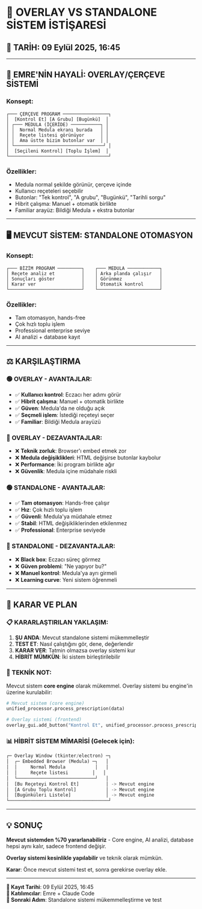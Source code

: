 # 🎯 OVERLAY VS STANDALONE SİSTEM İSTİŞARESİ

## 📅 TARİH: 09 Eylül 2025, 16:45

---

## 🎨 EMRE'NİN HAYALİ: OVERLAY/ÇERÇEVE SİSTEMİ

### Konsept:
```
┌─── ÇERÇEVE PROGRAM ─────────────────┐
│  [Kontrol Et] [A Grubu] [Bugünkü]  │
│ ┌─── MEDULA (İÇERİDE) ───────────┐ │
│ │  Normal Medula ekranı burada   │ │  
│ │  Reçete listesi görünüyor      │ │
│ │  Ama üstte bizim butonlar var  │ │
│ └─────────────────────────────────┘ │
│  [Seçileni Kontrol] [Toplu İşlem]  │
└─────────────────────────────────────┘
```

### Özellikler:
- Medula normal şekilde görünür, çerçeve içinde
- Kullanıcı reçeteleri seçebilir
- Butonlar: "Tek kontrol", "A grubu", "Bugünkü", "Tarihli sorgu"
- Hibrit çalışma: Manuel + otomatik birlikte
- Familiar arayüz: Bildiği Medula + ekstra butonlar

---

## 🖥️ MEVCUT SİSTEM: STANDALONE OTOMASYON

### Konsept:
```
┌─── BİZİM PROGRAM ─────────┐    ┌─── MEDULA ────────────┐
│ Reçete analiz et          │    │ Arka planda çalışır   │
│ Sonuçları göster          │    │ Görünmez              │
│ Karar ver                 │    │ Otomatik kontrol      │
└───────────────────────────┘    └───────────────────────┘
```

### Özellikler:
- Tam otomasyon, hands-free
- Çok hızlı toplu işlem
- Professional enterprise seviye
- AI analizi + database kayıt

---

## ⚖️ KARŞILAŞTIRMA

### 🟢 OVERLAY - AVANTAJLAR:
- ✅ **Kullanıcı kontrol**: Eczacı her adımı görür
- ✅ **Hibrit çalışma**: Manuel + otomatik birlikte  
- ✅ **Güven**: Medula'da ne olduğu açık
- ✅ **Seçmeli işlem**: İstediği reçeteyi seçer
- ✅ **Familiar**: Bildiği Medula arayüzü

### 🔴 OVERLAY - DEZAVANTAJLAR:
- ❌ **Teknik zorluk**: Browser'ı embed etmek zor
- ❌ **Medula değişiklikleri**: HTML değişirse butonlar kaybolur
- ❌ **Performance**: İki program birlikte ağır
- ❌ **Güvenlik**: Medula içine müdahale riskli

### 🟢 STANDALONE - AVANTAJLAR:
- ✅ **Tam otomasyon**: Hands-free çalışır
- ✅ **Hız**: Çok hızlı toplu işlem
- ✅ **Güvenli**: Medula'ya müdahale etmez
- ✅ **Stabil**: HTML değişikliklerinden etkilenmez
- ✅ **Professional**: Enterprise seviyede

### 🔴 STANDALONE - DEZAVANTAJLAR:
- ❌ **Black box**: Eczacı süreç görmez
- ❌ **Güven problemi**: "Ne yapıyor bu?" 
- ❌ **Manuel kontrol**: Medula'ya ayrı girmeli
- ❌ **Learning curve**: Yeni sistem öğrenmeli

---

## 🚀 KARAR VE PLAN

### 📋 KARARLAŞTIRILAN YAKLAŞIM:

1. **ŞU ANDA**: Mevcut standalone sistemi mükemmelleştir
2. **TEST ET**: Nasıl çalıştığını gör, dene, değerlendir
3. **KARAR VER**: Tatmin olmazsa overlay sistemi kur
4. **HİBRİT MÜMKÜN**: İki sistem birleştirilebilir

### 🔧 TEKNİK NOT:
Mevcut sistem **core engine** olarak mükemmel. Overlay sistemi bu engine'in üzerine kurulabilir:

```python
# Mevcut sistem (core engine)
unified_processor.process_prescription(data)  

# Overlay sistemi (frontend)
overlay_gui.add_button("Kontrol Et", unified_processor.process_prescription)
```

### 📊 HİBRİT SİSTEM MİMARİSİ (Gelecek için):
```python
┌─ Overlay Window (tkinter/electron) ─┐
│  ┌─ Embedded Browser (Medula) ─┐   │
│  │     Normal Medula           │   │
│  │     Reçete listesi         │   │  
│  └─────────────────────────────┘   │
│  [Bu Reçeteyi Kontrol Et]          │ -> Mevcut engine
│  [A Grubu Toplu Kontrol]           │ -> Mevcut engine  
│  [Bugünküleri Listele]             │ -> Mevcut engine
└─────────────────────────────────────┘
```

---

## 💡 SONUÇ

**Mevcut sistemden %70 yararlanabiliriz** - Core engine, AI analizi, database hepsi aynı kalır, sadece frontend değişir.

**Overlay sistemi kesinlikle yapılabilir** ve teknik olarak mümkün.

**Karar**: Önce mevcut sistemi test et, sonra gerekirse overlay ekle.

---

**📅 Kayıt Tarihi**: 09 Eylül 2025, 16:45  
**👥 Katılımcılar**: Emre + Claude Code  
**🎯 Sonraki Adım**: Standalone sistemi mükemmelleştirme ve test